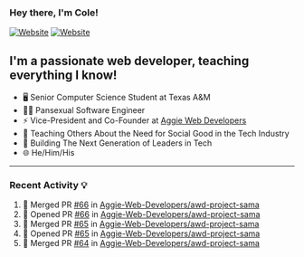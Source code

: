 ### Hey there, I'm Cole!

[![Website](https://img.shields.io/website?label=aggiedevelopers.com&style=for-the-badge&url=https%3A%2F%2Faggiedevelopers.com)](https://aggiedevelopers.com)
[![Website](https://img.shields.io/website?label=coledc.com&style=for-the-badge&url=https%3A%2F%2Fcoledc.com)](https://coledc.com)

## I'm a passionate web developer, teaching everything I know!

- 🖥️ Senior Computer Science Student at Texas A&M
- 🏳️‍🌈 Pansexual Software Engineer
- ⚡ Vice-President and Co-Founder at [Aggie Web Developers](https://www.aggiedevelopers.com)
- 💙 Teaching Others About the Need for Social Good in the Tech Industry
- 🚀 Building The Next Generation of Leaders in Tech
- 🌐 He/Him/His

---

### Recent Activity 💡

<!--START_SECTION:activity-->

1. 🎉 Merged PR [#66](https://github.com/Aggie-Web-Developers/awd-project-sama/pull/66) in [Aggie-Web-Developers/awd-project-sama](https://github.com/Aggie-Web-Developers/awd-project-sama)
2. 💪 Opened PR [#66](https://github.com/Aggie-Web-Developers/awd-project-sama/pull/66) in [Aggie-Web-Developers/awd-project-sama](https://github.com/Aggie-Web-Developers/awd-project-sama)
3. 🎉 Merged PR [#65](https://github.com/Aggie-Web-Developers/awd-project-sama/pull/65) in [Aggie-Web-Developers/awd-project-sama](https://github.com/Aggie-Web-Developers/awd-project-sama)
4. 💪 Opened PR [#65](https://github.com/Aggie-Web-Developers/awd-project-sama/pull/65) in [Aggie-Web-Developers/awd-project-sama](https://github.com/Aggie-Web-Developers/awd-project-sama)
5. 🎉 Merged PR [#64](https://github.com/Aggie-Web-Developers/awd-project-sama/pull/64) in [Aggie-Web-Developers/awd-project-sama](https://github.com/Aggie-Web-Developers/awd-project-sama)
<!--END_SECTION:activity-->
